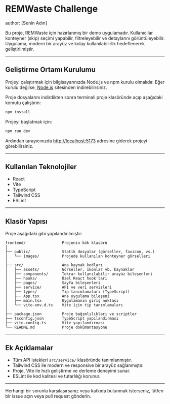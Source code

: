 # REMWaste Challenge

author: [Senin Adın]

Bu proje, REMWaste için hazırlanmış bir demo uygulamadır. Kullanıcılar konteyner (skip) seçimi yapabilir, filtreleyebilir ve detaylarını görüntüleyebilir. Uygulama, modern bir arayüz ve kolay kullanılabilirlik hedeflenerek geliştirilmiştir.

---

## Geliştirme Ortamı Kurulumu

Projeyi çalıştırmak için bilgisayarınızda Node.js ve npm kurulu olmalıdır. Eğer kurulu değilse, [Node.js](https://nodejs.org/) sitesinden indirebilirsiniz.

Proje dosyalarını indirdikten sonra terminali proje klasöründe açıp aşağıdaki komutu çalıştırın:

```sh
npm install
```

Projeyi başlatmak için:

```sh
npm run dev
```

Ardından tarayıcınızda [http://localhost:5173](http://localhost:5173) adresine giderek projeyi görebilirsiniz.

---

## Kullanılan Teknolojiler

- React
- Vite
- TypeScript
- Tailwind CSS
- ESLint

---

## Klasör Yapısı

Proje aşağıdaki gibi yapılandırılmıştır:

```
frontend/                Projenin kök klasörü
│
├── public/              Statik dosyalar (görseller, favicon, vs.)
│   └── images/          Projede kullanılan konteyner görselleri
│
├── src/                 Ana kaynak kodları
│   ├── assets/          Görseller, ikonlar vb. kaynaklar
│   ├── components/      Tekrar kullanılabilir arayüz bileşenleri
│   ├── hooks/           Özel React hook'ları
│   ├── pages/           Sayfa bileşenleri
│   ├── service/         API ve veri servisleri
│   ├── types/           Tip tanımlamaları (TypeScript)
│   ├── App.tsx          Ana uygulama bileşeni
│   ├── main.tsx         Uygulamanın giriş noktası
│   └── vite-env.d.ts    Vite için tip tanımlamaları
│
├── package.json         Proje bağımlılıkları ve scriptler
├── tsconfig.json        TypeScript yapılandırması
├── vite.config.ts       Vite yapılandırması
└── README.md            Proje dokümantasyonu
```

---

## Ek Açıklamalar

- Tüm API istekleri `src/service/` klasöründe tanımlanmıştır.
- Tailwind CSS ile modern ve responsive bir arayüz sağlanmıştır.
- Proje, Vite ile hızlı geliştirme ve derleme deneyimi sunar.
- ESLint ile kod kalitesi ve tutarlılığı korunur.

---

Herhangi bir sorunla karşılaşırsanız veya katkıda bulunmak isterseniz, lütfen bir issue açın veya pull request gönderin.

